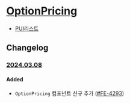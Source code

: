 # [OptionPricing](https://rxc.atlassian.net/browse/FE-4293)
  * [PUI리스트](../README.md)

## Changelog

### [2024.03.08](https://rxc.atlassian.net/browse/FE-4293)
#### Added
  * `OptionPricing` 컴포넌트 신규 추가 ([#FE-4293](https://rxc.atlassian.net/browse/FE-4293))